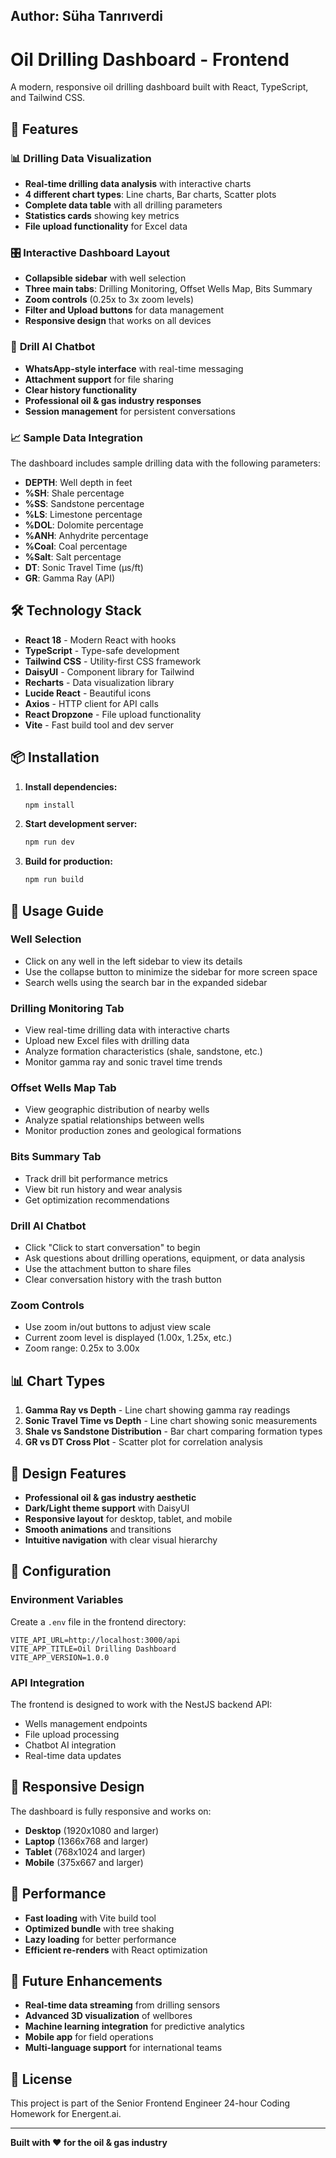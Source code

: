 ## Author: Süha Tanrıverdi

# Oil Drilling Dashboard - Frontend

A modern, responsive oil drilling dashboard built with React, TypeScript, and Tailwind CSS.

## 🚀 Features

### 📊 **Drilling Data Visualization**

- **Real-time drilling data analysis** with interactive charts
- **4 different chart types**: Line charts, Bar charts, Scatter plots
- **Complete data table** with all drilling parameters
- **Statistics cards** showing key metrics
- **File upload functionality** for Excel data

### 🎛️ **Interactive Dashboard Layout**

- **Collapsible sidebar** with well selection
- **Three main tabs**: Drilling Monitoring, Offset Wells Map, Bits Summary
- **Zoom controls** (0.25x to 3x zoom levels)
- **Filter and Upload buttons** for data management
- **Responsive design** that works on all devices

### 🤖 **Drill AI Chatbot**

- **WhatsApp-style interface** with real-time messaging
- **Attachment support** for file sharing
- **Clear history functionality**
- **Professional oil & gas industry responses**
- **Session management** for persistent conversations

### 📈 **Sample Data Integration**

The dashboard includes sample drilling data with the following parameters:

- **DEPTH**: Well depth in feet
- **%SH**: Shale percentage
- **%SS**: Sandstone percentage
- **%LS**: Limestone percentage
- **%DOL**: Dolomite percentage
- **%ANH**: Anhydrite percentage
- **%Coal**: Coal percentage
- **%Salt**: Salt percentage
- **DT**: Sonic Travel Time (μs/ft)
- **GR**: Gamma Ray (API)

## 🛠️ Technology Stack

- **React 18** - Modern React with hooks
- **TypeScript** - Type-safe development
- **Tailwind CSS** - Utility-first CSS framework
- **DaisyUI** - Component library for Tailwind
- **Recharts** - Data visualization library
- **Lucide React** - Beautiful icons
- **Axios** - HTTP client for API calls
- **React Dropzone** - File upload functionality
- **Vite** - Fast build tool and dev server

## 📦 Installation

1. **Install dependencies:**

   ```bash
   npm install
   ```

2. **Start development server:**

   ```bash
   npm run dev
   ```

3. **Build for production:**
   ```bash
   npm run build
   ```

## 🎯 Usage Guide

### **Well Selection**

- Click on any well in the left sidebar to view its details
- Use the collapse button to minimize the sidebar for more screen space
- Search wells using the search bar in the expanded sidebar

### **Drilling Monitoring Tab**

- View real-time drilling data with interactive charts
- Upload new Excel files with drilling data
- Analyze formation characteristics (shale, sandstone, etc.)
- Monitor gamma ray and sonic travel time trends

### **Offset Wells Map Tab**

- View geographic distribution of nearby wells
- Analyze spatial relationships between wells
- Monitor production zones and geological formations

### **Bits Summary Tab**

- Track drill bit performance metrics
- View bit run history and wear analysis
- Get optimization recommendations

### **Drill AI Chatbot**

- Click "Click to start conversation" to begin
- Ask questions about drilling operations, equipment, or data analysis
- Use the attachment button to share files
- Clear conversation history with the trash button

### **Zoom Controls**

- Use zoom in/out buttons to adjust view scale
- Current zoom level is displayed (1.00x, 1.25x, etc.)
- Zoom range: 0.25x to 3.00x

## 📊 Chart Types

1. **Gamma Ray vs Depth** - Line chart showing gamma ray readings
2. **Sonic Travel Time vs Depth** - Line chart showing sonic measurements
3. **Shale vs Sandstone Distribution** - Bar chart comparing formation types
4. **GR vs DT Cross Plot** - Scatter plot for correlation analysis

## 🎨 Design Features

- **Professional oil & gas industry aesthetic**
- **Dark/Light theme support** with DaisyUI
- **Responsive layout** for desktop, tablet, and mobile
- **Smooth animations** and transitions
- **Intuitive navigation** with clear visual hierarchy

## 🔧 Configuration

### Environment Variables

Create a `.env` file in the frontend directory:

```env
VITE_API_URL=http://localhost:3000/api
VITE_APP_TITLE=Oil Drilling Dashboard
VITE_APP_VERSION=1.0.0
```

### API Integration

The frontend is designed to work with the NestJS backend API:

- Wells management endpoints
- File upload processing
- Chatbot AI integration
- Real-time data updates

## 📱 Responsive Design

The dashboard is fully responsive and works on:

- **Desktop** (1920x1080 and larger)
- **Laptop** (1366x768 and larger)
- **Tablet** (768x1024 and larger)
- **Mobile** (375x667 and larger)

## 🚀 Performance

- **Fast loading** with Vite build tool
- **Optimized bundle** with tree shaking
- **Lazy loading** for better performance
- **Efficient re-renders** with React optimization

## 🎯 Future Enhancements

- **Real-time data streaming** from drilling sensors
- **Advanced 3D visualization** of wellbores
- **Machine learning integration** for predictive analytics
- **Mobile app** for field operations
- **Multi-language support** for international teams

## 📄 License

This project is part of the Senior Frontend Engineer 24-hour Coding Homework for Energent.ai.

---

**Built with ❤️ for the oil & gas industry**
